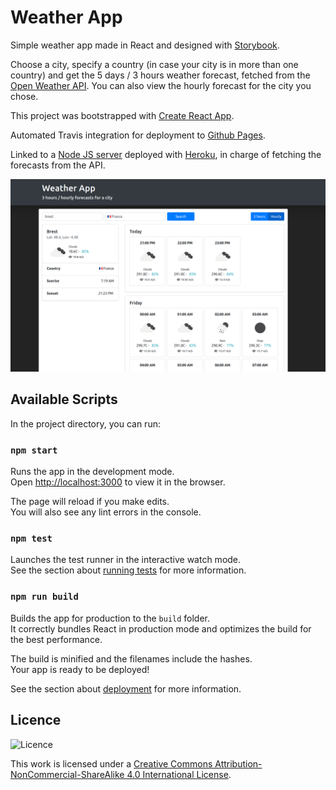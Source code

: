 # Weather App

Simple weather app made in React and designed with [Storybook](https://storybook.js.org/docs/react/get-started/introduction).

Choose a city, specify a country (in case your city is in more than one country) and get the 5 days / 3 hours weather forecast, fetched from the [Open Weather API](https://openweathermap.org/a). You can also view the hourly forecast for the city you chose.

This project was bootstrapped with [Create React App](https://github.com/facebook/create-react-app).

Automated Travis integration for deployment to [Github Pages](https://alarid.github.io/WeatherApp/).

Linked to a [Node JS server](https://github.com/Alarid/WeatherApp-Server) deployed with [Heroku](https://heroku.com), in charge of fetching the forecasts from the API.


![screenshot](./public/screenshot.png)


## Available Scripts

In the project directory, you can run:

### `npm start`

Runs the app in the development mode.<br />
Open [http://localhost:3000](http://localhost:3000) to view it in the browser.

The page will reload if you make edits.<br />
You will also see any lint errors in the console.

### `npm test`

Launches the test runner in the interactive watch mode.<br />
See the section about [running tests](https://facebook.github.io/create-react-app/docs/running-tests) for more information.

### `npm run build`

Builds the app for production to the `build` folder.<br />
It correctly bundles React in production mode and optimizes the build for the best performance.

The build is minified and the filenames include the hashes.<br />
Your app is ready to be deployed!

See the section about [deployment](https://facebook.github.io/create-react-app/docs/deployment) for more information.


## Licence
![Licence](https://licensebuttons.net/l/by-nc-sa/4.0/88x31.png)

This work is licensed under a [Creative Commons Attribution-NonCommercial-ShareAlike 4.0 International License](https://creativecommons.org/licenses/by-nc-sa/4.0/).
